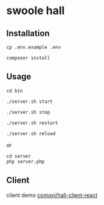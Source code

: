 # swoole hall

## Installation

```
cp .env.example .env

composer install
```

## Usage

```
cd bin

./server.sh start

./server.sh stop

./server.sh restart

./server.sh reload
```

or

```
cd server
php server.php
```

## Client

client demo [comoyi/hall-client-react](https://github.com/comoyi/hall-client-react)
